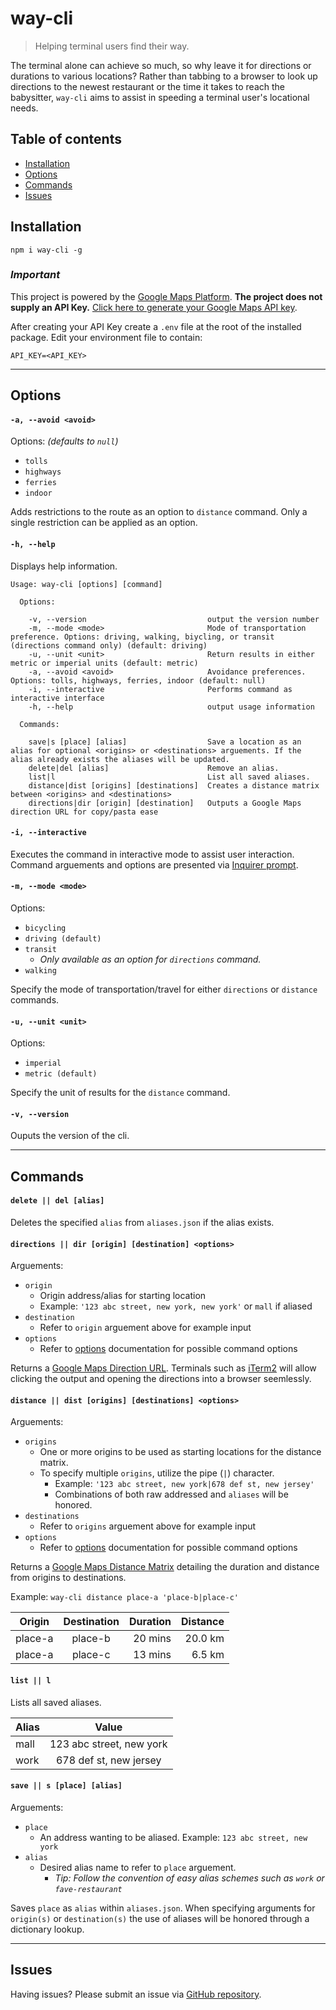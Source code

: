 # way-cli
> Helping terminal users find their way.

The terminal alone can achieve so much, so why leave it for directions or durations to various locations? Rather than tabbing to a browser to look up directions to the newest restaurant or the time it takes to reach the babysitter, `way-cli` aims to assist in speeding a terminal user's locational needs.

## Table of contents
- [Installation](##**installation**)
- [Options](##**options**)
- [Commands](##**commands**)
- [Issues](##**issues**)

## Installation

```
npm i way-cli -g
```

### *Important*
This project is powered by the [Google Maps Platform](https://cloud.google.com/maps-platform/). **The project does not supply an API Key.** [Click here to generate your Google Maps API key](https://developers.google.com/maps/documentation/javascript/get-api-key).

After creating your API Key create a `.env` file at the root of the installed package. Edit your environment file to contain:
```
API_KEY=<API_KEY>
```

---

## **Options**

#### `-a, --avoid <avoid>`
Options: *(defaults to `null`)*
- `tolls`
- `highways`
- `ferries`
- `indoor`

Adds restrictions to the route as an option to `distance` command. Only a single restriction can be applied as an option.

#### `-h, --help`
Displays help information.

```
Usage: way-cli [options] [command]

  Options:

    -v, --version                           output the version number
    -m, --mode <mode>                       Mode of transportation preference. Options: driving, walking, biycling, or transit (directions command only) (default: driving)
    -u, --unit <unit>                       Return results in either metric or imperial units (default: metric)
    -a, --avoid <avoid>                     Avoidance preferences. Options: tolls, highways, ferries, indoor (default: null)
    -i, --interactive                       Performs command as interactive interface
    -h, --help                              output usage information

  Commands:

    save|s [place] [alias]                  Save a location as an alias for optional <origins> or <destinations> arguements. If the alias already exists the aliases will be updated.
    delete|del [alias]                      Remove an alias.
    list|l                                  List all saved aliases.
    distance|dist [origins] [destinations]  Creates a distance matrix between <origins> and <destinations>
    directions|dir [origin] [destination]   Outputs a Google Maps direction URL for copy/pasta ease
```

#### `-i, --interactive`
Executes the command in interactive mode to assist user interaction. Command arguements and options are presented via [Inquirer prompt](https://github.com/SBoudrias/Inquirer.js).

#### `-m, --mode <mode>`
Options:
- `bicycling`
- `driving (default)`
- `transit`
    - *Only available as an option for `directions` command.*
- `walking`

Specify the mode of transportation/travel for either `directions` or `distance` commands.

#### `-u, --unit <unit>`
Options:
- `imperial`
- `metric (default)`

Specify the unit of results for the `distance` command.

#### `-v, --version`
Ouputs the version of the cli.

---

## **Commands**

#### `delete || del [alias]`
Deletes the specified `alias` from `aliases.json` if the alias exists.

#### `directions || dir [origin] [destination] <options>`
Arguements:
- `origin`
    - Origin address/alias for starting location
    - Example: `'123 abc street, new york, new york'` or `mall` if aliased
- `destination`
    - Refer to `origin` arguement above for example input
- `options`
    - Refer to [options](###options) documentation for possible command options

Returns a [Google Maps Direction URL](https://developers.google.com/maps/documentation/urls/guide#directions-action). Terminals such as [iTerm2](https://www.iterm2.com/) will allow clicking the output and opening the directions into a browser seemlessly.

#### `distance || dist [origins] [destinations] <options>`
Arguements:
- `origins`
    - One or more origins to be used as starting locations for the distance matrix.
    - To specify multiple `origins`, utilize the pipe (`|`) character.
        - Example: `'123 abc street, new york|678 def st, new jersey'`
        - Combinations of both raw addressed and `aliases` will be honored.
- `destinations`
    - Refer to `origins` arguement above for example input
- `options`
    - Refer to [options](###options) documentation for possible command options

Returns a [Google Maps Distance Matrix](https://developers.google.com/maps/documentation/distance-matrix/start) detailing the duration and distance from origins to destinations.

Example: `way-cli distance place-a 'place-b|place-c'`

| Origin        | Destination           | Duration  | Distance   |
| ------------- |:---------------------:| ---------:| ----------:|
| place-a       | place-b               | 20 mins   | 20.0 km    |
| place-a       | place-c               | 13 mins   | 6.5 km     |

#### `list || l`
Lists all saved aliases.

| Alias      | Value                    |
| -----------|:------------------------:|
| mall       | 123 abc street, new york |
| work       | 678 def st, new jersey   |

#### `save || s [place] [alias]`
Arguements:
- `place`
    - An address wanting to be aliased. Example: `123 abc street, new york`
- `alias`
    - Desired alias name to refer to `place` arguement.
         - *Tip: Follow the convention of easy alias schemes such as `work` or `fave-restaurant`*

Saves `place` as `alias` within `aliases.json`. When specifying arguments for `origin(s)` or `destination(s)` the use of aliases will be honored through a dictionary lookup.

---

## **Issues**
Having issues? Please submit an issue via [GitHub repository](https://github.com/dainguyendo/way-cli).
